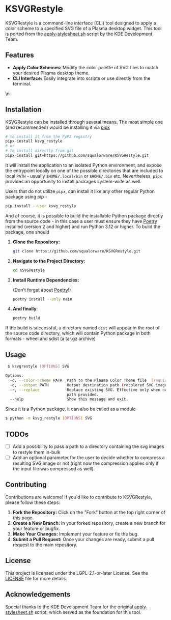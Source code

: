 # KSVGRestyle

KSVGRestyle is a command-line interface (CLI) tool designed to apply a color scheme to a specified SVG file of a Plasma desktop widget. This tool is ported from the [apply-stylesheet.sh](https://invent.kde.org/plasma/libplasma/-/blob/master/src/tools/apply-stylesheet.sh) script by the KDE Development Team.

## Features

- **Apply Color Schemes:** Modify the color palette of SVG files to match your desired Plasma desktop theme.
- **CLI Interface:** Easily integrate into scripts or use directly from the terminal.


<!-- Pytest Coverage Comment:Begin -->
\n<!-- Pytest Coverage Comment:End -->

## Installation

KSVGRestyle can be installed through several means. The most simple one (and recommended) would be installing it via [pipx](https://github.com/pypa/pipx)
```bash
# to install it from the PyPI registry
pipx install ksvg_restyle 
# or
# to install directly from git
pipx install git+https://github.com/squalorware/KSVGRestyle.git 
```
It will install the application to an isolated Python environment, and expose the entrypoint locally on one of the possible directories that are included to local `PATH` - usually `$HOME/.local/bin` or `$HOME/.bin` etc. Nevertheless, `pipx` provides an opportunity to install packages system-wide as well.

Users that do not utilize `pipx`, can install it like any other regular Python package using pip -
```bash
pip install --user ksvg_restyle
```

And of course, it is possible to build the installable Python package directly from the source code - in this case a user must ensure they have [Poetry](https://python-poetry.org/) installed (version 2 and higher) and run Python 3.12 or higher. To build the package, one should

1. **Clone the Repository:**

   ```bash
   git clone https://github.com/squalorware/KSVGRestyle.git
   ```

2. **Navigate to the Project Directory:**

   ```bash
   cd KSVGRestyle
   ```

3. **Install Runtime Dependencies:**

   (Don't forget about [Poetry](https://python-poetry.org/)!)

   ```bash
   poetry install --only main 
   ```
4. **And finally**:

   ```bash
   poetry build 
   ```
If the build is successful, a directory named `dist` will appear in the root of the source code directory, which will contain Python package in both formats - wheel and sdist (a tar.gz archive)

## Usage
```bash
 $ ksvgrestyle [OPTIONS] SVG

Options:
  -c, --color-scheme PATH  Path to the Plasma Color Theme file  [required]
  -o, --output PATH        Output destination path (recolored SVG image)
  -r, --replace            Replace existing SVG. Effective only when no output
                           path provided.
  --help                   Show this message and exit.
```
Since it is a Python package, it can also be called as a module 
```bash
$ python -m ksvg_restyle [OPTIONS] SVG
```

## TODOs

- [ ] Add a possibility to pass a path to a directory containing the svg images to restyle them in-bulk
- [ ] Add an optional parameter for the user to decide whether to compress a resulting SVG image or not (right now the compression applies only if the input file was compressed as well).

## Contributing

Contributions are welcome! If you'd like to contribute to KSVGRestyle, please follow these steps:

1. **Fork the Repository:** Click on the "Fork" button at the top right corner of this page.
2. **Create a New Branch:** In your forked repository, create a new branch for your feature or bugfix.
3. **Make Your Changes:** Implement your feature or fix the bug.
4. **Submit a Pull Request:** Once your changes are ready, submit a pull request to the main repository.

## License

This project is licensed under the LGPL-2.1-or-later License. See the [LICENSE](LICENSE) file for more details.

## Acknowledgements

Special thanks to the KDE Development Team for the original [apply-stylesheet.sh](https://invent.kde.org/plasma/libplasma/-/blob/master/src/tools/apply-stylesheet.sh) script, which served as the foundation for this tool.

